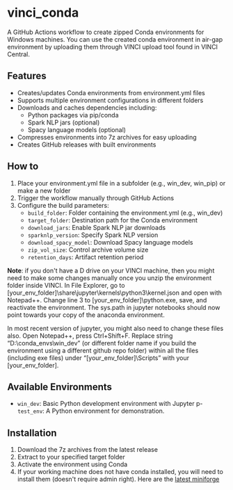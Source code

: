 # vinci_conda

A GitHub Actions workflow to create zipped Conda environments for Windows machines. You can use the created conda environment in air-gap environment by uploading them through VINCI upload tool found in VINCI Central.

## Features

- Creates/updates Conda environments from environment.yml files
- Supports multiple environment configurations in different folders
- Downloads and caches dependencies including:
  - Python packages via pip/conda
  - Spark NLP jars (optional)
  - Spacy language models (optional)
- Compresses environments into 7z archives for easy uploading
- Creates GitHub releases with built environments

## How to

1. Place your environment.yml file in a subfolder (e.g., win_dev, win_pip) or make a new folder
2. Trigger the workflow manually through GitHub Actions
3. Configure the build parameters:
   - `build_folder`: Folder containing the environment.yml (e.g., win_dev)
   - `target_folder`: Destination path for the Conda environment
   - `download_jars`: Enable Spark NLP jar downloads
   - `sparknlp_version`: Specify Spark NLP version
   - `download_spacy_model`: Download Spacy language models
   - `zip_vol_size`: Control archive volume size
   - `retention_days`: Artifact retention period
   
**Note**: if you don't have a D drive on your VINCI machine, then you might need to make some changes manually once you unzip the environment folder inside VINCI.
In File Explorer, go to [your_env_folder]\share\jupyter\kernels\python3\kernel.json and open with Notepad++. Change line 3 to  [your_env_folder]\\python.exe, save, and reactivate the environment. The sys.path in jupyter notebooks should now point towards your copy of the anaconda environment. 

In most recent version of jupyter, you might also need to change these files also. Open Notepad++, press Ctrl+Shift+F. Replace string “D:\conda_envs\win_dev” (or different folder name if you build the environment using a different github repo folder) within all the files (including exe files) under “[your_env_folder]\Scripts”  with your [your_env_folder].

## Available Environments

- `win_dev`: Basic Python development environment with Jupyter
p- `test_env`: A Python environment for demonstration.

## Installation

1. Download the 7z archives from the latest release
2. Extract to your specified target folder
3. Activate the environment using Conda
4. If your working machine does not have conda installed, you will need to install them (doesn't require admin right). Here are the [latest miniforge](https://conda-forge.org/download/)
